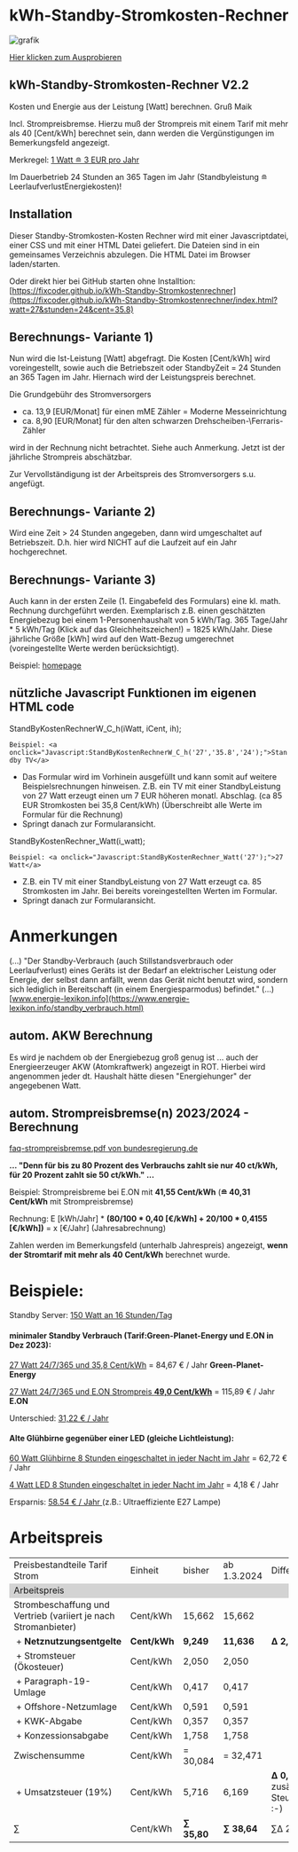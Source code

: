 # kWh-Standby-Stromkosten-Rechner 

![grafik](https://github.com/fixcoder/kWh-Standby-Stromkostenrechner/assets/152872653/af5f786f-be4b-4c2c-a3e3-98112907639f)


[Hier klicken zum Ausprobieren](https://fixcoder.github.io/kWh-Standby-Stromkostenrechner/)

## kWh-Standby-Stromkosten-Rechner V2.2
Kosten und Energie aus der Leistung [Watt] berechnen. Gruß Maik


Incl. Strompreisbremse. Hierzu muß der Strompreis mit einem Tarif mit mehr als 40 [Cent/kWh] berechnet sein, 
dann werden die Vergünstigungen im Bemerkungsfeld angezeigt.

Merkregel: [1 Watt &#8792; 3 EUR pro Jahr](https://fixcoder.github.io/kWh-Standby-Stromkostenrechner/index.html?watt=1&stunden=24&cent=35.8)

Im Dauerbetrieb 24 Stunden an 365 Tagen im Jahr (Standbyleistung  &#8792; LeerlaufverlustEnergiekosten)!



## Installation
Dieser Standby-Stromkosten-Kosten Rechner wird mit einer Javascriptdatei, einer CSS und mit einer HTML Datei geliefert.
Die Dateien sind in ein gemeinsames Verzeichnis abzulegen. Die HTML Datei im Browser laden/starten.

Oder direkt hier bei GitHub starten ohne Installtion: [https://fixcoder.github.io/kWh-Standby-Stromkostenrechner](https://fixcoder.github.io/kWh-Standby-Stromkostenrechner/index.html?watt=27&stunden=24&cent=35.8)


## Berechnungs- Variante 1)
Nun wird die Ist-Leistung [Watt] abgefragt.
Die Kosten [Cent/kWh] wird voreingestellt, sowie auch die Betriebszeit oder StandbyZeit = 24 Stunden an 365 Tagen im Jahr.
Hiernach wird der Leistungspreis berechnet.

Die Grundgebühr des Stromversorgers 
- ca. 13,9 [EUR/Monat] für einen mME Zähler = Moderne Messeinrichtung
- ca. 8,90 [EUR/Monat] für den alten schwarzen Drehscheiben-\Ferraris-Zähler

wird in der Rechnung nicht betrachtet. Siehe auch Anmerkung.
Jetzt ist der jährliche Strompreis abschätzbar.

Zur Vervollständigung ist der Arbeitspreis des Stromversorgers s.u. angefügt.

## Berechnungs- Variante 2)

Wird eine Zeit > 24 Stunden angegeben, dann wird umgeschaltet auf Betriebszeit.
D.h. hier wird NICHT auf die Laufzeit auf ein Jahr hochgerechnet.

## Berechnungs- Variante 3)
Auch kann in der ersten Zeile (1. Eingabefeld des Formulars) eine kl. math. Rechnung durchgeführt werden. Exemplarisch z.B. einen
geschätzten Energiebezug bei einem 1-Personenhaushalt von 5 kWh/Tag. 365 Tage/Jahr * 5 kWh/Tag (Klick auf das Gleichheitszeichen!) = 1825 kWh/Jahr.
Diese jährliche Größe [kWh] wird auf den Watt-Bezug umgerechnet (voreingestellte Werte werden berücksichtigt).

Beispiel: [homepage](https://www.maikschulte.de/loesungen-klimawandel.php#MaiksStandbyStromkostenRechner)

## nützliche Javascript Funktionen im eigenen HTML code
StandByKostenRechnerW_C_h(iWatt, iCent, ih);

`Beispiel: <a onclick="Javascript:StandByKostenRechnerW_C_h('27','35.8','24');">Standby TV</a>` 

 - Das Formular wird im Vorhinein ausgefüllt und kann somit auf weitere Beispielsrechnungen hinweisen.
 Z.B. ein TV mit einer StandbyLeistung von 27 Watt erzeugt einen um 7 EUR höheren monatl. Abschlag. (ca 85 EUR Stromkosten bei 35,8 Cent/kWh)
(Überschreibt alle Werte im Formular für die Rechnung)
 - Springt danach zur Formularansicht.

StandByKostenRechner_Watt(i_watt);

`Beispiel: <a onclick="Javascript:StandByKostenRechner_Watt('27');">27 Watt</a>`


 - Z.B. ein TV mit einer StandbyLeistung von 27 Watt erzeugt ca. 85 Stromkosten im Jahr. Bei bereits voreingestellten Werten im Formular.
 - Springt danach zur Formularansicht.

# Anmerkungen

(...) "Der Standby-Verbrauch (auch Stillstandsverbrauch oder Leerlaufverlust) eines Geräts ist der Bedarf 
an elektrischer Leistung oder Energie, der selbst dann anfällt, wenn das Gerät nicht benutzt wird, 
sondern sich lediglich in Bereitschaft (in einem Energiesparmodus) befindet." (...) 
[www.energie-lexikon.info](https://www.energie-lexikon.info/standby_verbrauch.html)


## autom. AKW Berechnung
Es wird je nachdem ob der Energiebezug groß genug ist ... auch der Energieerzeuger AKW (Atomkraftwerk)
angezeigt in ROT. Hierbei wird angenommen jeder dt. Haushalt hätte diesen "Energiehunger" der angegebenen Watt.

## autom. Strompreisbremse(n) 2023/2024 - Berechnung

[faq-strompreisbremse.pdf von bundesregierung.de](https://www.bundesregierung.de/breg-de/themen/stromkostenrechner)

**... "Denn für bis zu 80 Prozent des Verbrauchs zahlt sie nur 40 ct/kWh, für 20 Prozent zahlt sie 50 ct/kWh." ...**

Beispiel: Strompreisbreme bei E.ON mit **41,55 Cent/kWh**   (**&#8792; 40,31 Cent/kWh** mit Strompreisbremse)

Rechnung: E [kWh/Jahr] * **(80/100 * 0,40 [€/kWh] + 20/100 * 0,4155 [€/kWh])** = x [€/Jahr] (Jahresabrechnung)

Zahlen werden im Bemerkungsfeld (unterhalb Jahrespreis) angezeigt, **wenn der Stromtarif mit mehr als 40 Cent/kWh** berechnet wurde.

# Beispiele:

Standby Server: [150 Watt an 16 Stunden/Tag](https://fixcoder.github.io/kWh-Standby-Stromkostenrechner/index.html?watt=150&stunden=16&cent=35.8) 

#### minimaler Standby Verbrauch (Tarif:Green-Planet-Energy und E.ON in Dez 2023):

[27 Watt 24/7/365 und 35,8 Cent/kWh](https://fixcoder.github.io/kWh-Standby-Stromkostenrechner/index.html?watt=27&stunden=24&cent=35.8) = 84,67 € / Jahr **Green-Planet-Energy**

[27 Watt 24/7/365 und E.ON Strompreis **49,0 Cent/kWh**](https://fixcoder.github.io/kWh-Standby-Stromkostenrechner/index.html?watt=27&stunden=24&cent=49) = 115,89 € / Jahr **E.ON**

Unterschied: [31,22 € / Jahr ](https://fixcoder.github.io/kWh-Standby-Stromkostenrechner/index.html?watt=27&stunden=24&cent=13.2)

#### Alte Glühbirne gegenüber einer LED (gleiche Lichtleistung):

[60 Watt Glühbirne 8 Stunden eingeschaltet in jeder Nacht im Jahr](https://fixcoder.github.io/kWh-Standby-Stromkostenrechner/index.html?watt=60&stunden=8&cent=35.8) = 62,72 € / Jahr 

[4 Watt LED 8 Stunden eingeschaltet in jeder Nacht im Jahr](https://fixcoder.github.io/kWh-Standby-Stromkostenrechner/index.html?watt=4&stunden=8&cent=35.8) = 4,18 €  / Jahr 

Ersparnis: [58.54 €  / Jahr ](https://fixcoder.github.io/kWh-Standby-Stromkostenrechner/index.html?watt=56&stunden=8&cent=35.8) (z.B.: Ultraeffiziente E27 Lampe)

# Arbeitspreis


<table>
<tr><td width="30%">Preisbestandteile Tarif Strom</td>
    <td width="40px" class="c">Einheit</td>
    <td width="40px" class="c">bisher</td>
    <td width="40px" class="c">ab 1.3.2024</td>
    <td width="25%"><div id="idposkWhJahr">Differenz</div></td>
</tr>

<tr style="background-color:lightgrey;"><td colspan=5>Arbeitspreis</td></tr> 

<tr><td>Strombeschaffung und Vertrieb (variiert je nach Stromanbieter)</td>
<td >Cent/kWh</td>
<td >15,662</td><td>15,662</td>
<td></td>
</tr>

<tr><td>&nbsp;+&nbsp;<b>Netznutzungsentgelte</b></td>
<td><b>Cent/kWh</b></td>
<td><b>9,249</b></td>
<td><b>11,636</b></td>
<td><b>&#x0394; 2,387</b></td>
</tr>

<tr><td>&nbsp;+&nbsp;Stromsteuer (Ökosteuer)</td><td class="c">Cent/kWh</td><td class="b">2,050</td><td class="b">2,050</td><td></td></tr>
<tr><td>&nbsp;+&nbsp;Paragraph-19-Umlage</td><td class="c">Cent/kWh</td><td class="b">0,417</td><td class="b">0,417</td><td></td></tr>
<tr><td>&nbsp;+&nbsp;Offshore-Netzumlage</td><td class="c">Cent/kWh</td><td class="b">0,591</td><td class="b">0,591</td><td></td></tr>
<tr><td>&nbsp;+&nbsp;KWK-Abgabe</td><td class="c">Cent/kWh</td><td class="b">0,357</td><td class="b">0,357</td><td></td></tr>
<tr><td>&nbsp;+&nbsp;Konzessionsabgabe</td><td class="c">Cent/kWh</td><td class="b">1,758</td><td class="b">1,758</td><td></td></tr>

<tr><td>Zwischensumme</td><td class="c">Cent/kWh</td><td class="b">= 30,084</td><td class="b">= 32,471</td><td></td></tr>
    
<tr><td>&nbsp;+&nbsp;Umsatzsteuer (19%)</td><td class="c">Cent/kWh</td><td class="b">5,716</td><td>6,169</td>
<td><b>&#x0394; 0,453</b> zusätzliche Steuereinnahmen :-)</td></tr>
<tr><td>&sum;</td><td>Cent/kWh</td><td><b>&sum; 35,80</b></td><td ><b>&sum; 38,64</b></td><td>&sum;&#x0394; 2,84</td></tr> 
</table> 






